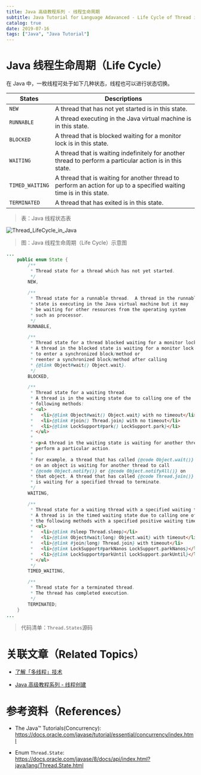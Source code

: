 ```yaml
---
title: Java 高级教程系列 - 线程生命周期
subtitle: Java Tutorial for Language Adavanced - Life Cycle of Thread in Java
catalog: true
date: 2019-07-16
tags: ["Java", "Java Tutorial"]
---
```


# Java 线程生命周期（Life Cycle）

在 Java 中，一枚线程可处于如下几种状态，线程也可以进行状态切换。

| States          | Descriptions                                                                                                          |
| --------------- | --------------------------------------------------------------------------------------------------------------------- |
| `NEW`           | A thread that has not yet started is in this state.                                                                   |
| `RUNNABLE`      | A thread executing in the Java virtual machine is in this state.                                                      |
| `BLOCKED`       | A thread that is blocked waiting for a monitor lock is in this state.                                                 |
| `WAITING`       | A thread that is waiting indefinitely for another thread to perform a particular action is in this state.             |
| `TIMED_WAITING` | A thread that is waiting for another thread to perform an action for up to a specified waiting time is in this state. |
| `TERMINATED`    | A thread that has exited is in this state.                                                                            |

> 表：Java 线程状态表

![Thread_LifeCycle_in_Java](./thread_lifecycle_in_java.jpg)

> 图：Java 线程生命周期（Life Cycle）示意图

```java
...
    public enum State {
        /**
         * Thread state for a thread which has not yet started.
         */
        NEW,

        /**
         * Thread state for a runnable thread.  A thread in the runnable
         * state is executing in the Java virtual machine but it may
         * be waiting for other resources from the operating system
         * such as processor.
         */
        RUNNABLE,

        /**
         * Thread state for a thread blocked waiting for a monitor lock.
         * A thread in the blocked state is waiting for a monitor lock
         * to enter a synchronized block/method or
         * reenter a synchronized block/method after calling
         * {@link Object#wait() Object.wait}.
         */
        BLOCKED,

        /**
         * Thread state for a waiting thread.
         * A thread is in the waiting state due to calling one of the
         * following methods:
         * <ul>
         *   <li>{@link Object#wait() Object.wait} with no timeout</li>
         *   <li>{@link #join() Thread.join} with no timeout</li>
         *   <li>{@link LockSupport#park() LockSupport.park}</li>
         * </ul>
         *
         * <p>A thread in the waiting state is waiting for another thread to
         * perform a particular action.
         *
         * For example, a thread that has called {@code Object.wait()}
         * on an object is waiting for another thread to call
         * {@code Object.notify()} or {@code Object.notifyAll()} on
         * that object. A thread that has called {@code Thread.join()}
         * is waiting for a specified thread to terminate.
         */
        WAITING,

        /**
         * Thread state for a waiting thread with a specified waiting time.
         * A thread is in the timed waiting state due to calling one of
         * the following methods with a specified positive waiting time:
         * <ul>
         *   <li>{@link #sleep Thread.sleep}</li>
         *   <li>{@link Object#wait(long) Object.wait} with timeout</li>
         *   <li>{@link #join(long) Thread.join} with timeout</li>
         *   <li>{@link LockSupport#parkNanos LockSupport.parkNanos}</li>
         *   <li>{@link LockSupport#parkUntil LockSupport.parkUntil}</li>
         * </ul>
         */
        TIMED_WAITING,

        /**
         * Thread state for a terminated thread.
         * The thread has completed execution.
         */
        TERMINATED;
    }
...
```
> 代码清单：`Thread.States`源码

# 关联文章（Related Topics）

- [了解「多线程」技术](https://zihengcat.github.io/2019/05/12/understanding-multithreading-technology/)

- [Java 高级教程系列 - 线程创建](https://zihengcat.github.io/2019/07/14/java-tutorial-for-language-adavanced-create-thread/)

# 参考资料（References）

- The Java™ Tutorials(Concurrency): https://docs.oracle.com/javase/tutorial/essential/concurrency/index.html

- Enum `Thread.State`: https://docs.oracle.com/javase/8/docs/api/index.html?java/lang/Thread.State.html

